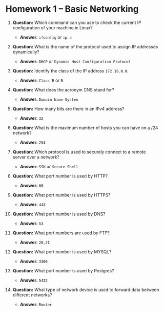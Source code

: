 # Homework 1 – Basic Networking


1. **Question:** Which command can you use to check the current IP configuration of your machine in Linux?
   - **Answer:** `ifconfig` or `ip a`

1. **Question:** What is the name of the protocol used to assign IP addresses dynamically?
   - **Answer:** `DHCP` or `Dynamic Host Configuration Protocol `

1. **Question:** Identify the class of the IP address `172.16.0.0`.
   - **Answer:** `Class B` or `B`

1. **Question:** What does the acronym DNS stand for?
   - **Answer:** `Domain Name System`

1. **Question:** How many bits are there in an IPv4 address?
   - **Answer:** `32`

1. **Question:** What is the maximum number of hosts you can have on a /24 network?
   - **Answer:** `254`

1. **Question:** Which protocol is used to securely connect to a remote server over a network?
    - **Answer:** `SSH` or `Secure Shell`

1. **Question:** What port number is used by HTTP?
    - **Answer:** `80`

1. **Question:** What port number is used by HTTPS?
    - **Answer:** `443`

1. **Question:** What port number is used by DNS?
    - **Answer:** `53`

1. **Question:** What port numbers are used by FTP?
    - **Answer:** `20,21`

1. **Question:** What port number is used by MYSQL?
    - **Answer:** `3306`

1. **Question:** What port number is used by Postgres?
    - **Answer:** `5432`

1. **Question:** What type of network device is used to forward data between different networks?
    - **Answer:** `Router`
